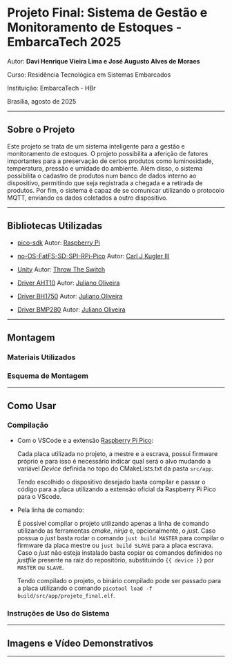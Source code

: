 # Projeto Final: Sistema de Gestão e Monitoramento de Estoques - EmbarcaTech 2025

Autor: **Davi Henrique Vieira Lima e José Augusto Alves de Moraes**

Curso: Residência Tecnológica em Sistemas Embarcados

Instituição: EmbarcaTech - HBr

Brasília, agosto de 2025

---

## **Sobre o Projeto**

Este projeto se trata de um sistema inteligente para a gestão e monitoramento de estoques.
O projeto possibilita a aferição de fatores importantes para a preservação de certos produtos
como luminosidade, temperatura, pressão e umidade do ambiente. Além disso, o sistema possibilita
o cadastro de produtos num banco de dados interno ao dispositivo, permitindo que seja registrada
a chegada e a retirada de produtos. Por fim, o sistema é capaz de se comunicar utilizando o protocolo
MQTT, enviando os dados coletados a outro dispositivo.

---

## **Bibliotecas Utilizadas**

- [pico-sdk](https://github.com/raspberrypi/pico-sdk)
  Autor: [Raspberry Pi](https://github.com/raspberrypi)

- [no-OS-FatFS-SD-SPI-RPi-Pico](https://github.com/carlk3/no-OS-FatFS-SD-SPI-RPi-Pico/tree/sdio)
  Autor: [Carl J Kugler III](https://github.com/carlk3)

- [Unity](https://github.com/ThrowTheSwitch/Unity)
  Autor: [Throw The Switch](https://github.com/ThrowTheSwitch)

- [Driver AHT10](https://github.com/jrfo-hwit/hlab/tree/main/firmware/c_cpp/examples/3_aht10_i2c_uart0)
  Autor: [Juliano Oliveira](https://github.com/jrfo-hwit)

- [Driver BH1750](https://github.com/jrfo-hwit/hlab/tree/main/firmware/c_cpp/examples/7_bh1750_i2c_uart0)
  Autor: [Juliano Oliveira](https://github.com/jrfo-hwit)

- [Driver BMP280](https://github.com/jrfo-hwit/hlab/tree/main/firmware/c_cpp/examples/4_bmp280_i2c_uart0)
  Autor: [Juliano Oliveira](https://github.com/jrfo-hwit)

---

## **Montagem**

### **Materiais Utilizados**

### **Esquema de Montagem**

---

## **Como Usar**

### **Compilação**

- Com o VSCode e a extensão [Raspberry Pi Pico](https://marketplace.visualstudio.com/items?itemName=raspberry-pi.raspberry-pi-pico):

  Cada placa utilizada no projeto, a mestre e a escrava, possui firmware próprio e para isso é necessário
  indicar qual será o alvo mudando a variável *Device* definida no topo do CMakeLists.txt da pasta `src/app`.

  Tendo escolhido o dispositivo desejado basta compilar e passar o código para a placa utilizando a extensão
  oficial da Raspberry Pi Pico para o VScode.

- Pela linha de comando:

  É possível compilar o projeto utilizando apenas a linha de comando utilizando as ferramentas *cmake*, *ninja*
  e, opcionalmente, o *just*. Caso possua o *just* basta rodar o comando `just build MASTER` para compilar o
  firmware da placa mestre ou `just build SLAVE` para a placa escrava. Caso o *just* não esteja instalado basta
  copiar os comandos definidos no *justfile* presente na raiz do repositório, substituindo `{{ device }}` por `MASTER`
  ou `SLAVE`.

  Tendo compilado o projeto, o binário compilado pode ser passado para a placa utilizando o comando
  `picotool load -f build/src/app/projeto_final.elf`.

### **Instruções de Uso do Sistema**

---

## **Imagens e Vídeo Demonstrativos**

---
